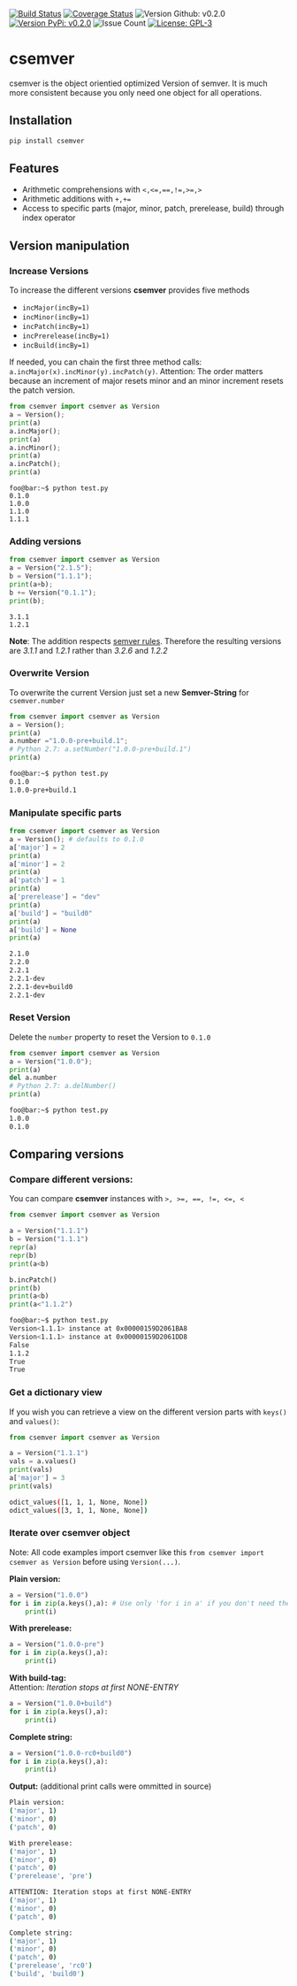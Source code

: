 [![Build Status](https://travis-ci.com/Sebi2020/csemver.svg?branch=master)](https://travis-ci.com/Sebi2020/csemver)
[![Coverage Status](https://coveralls.io/repos/github/Sebi2020/csemver/badge.svg?branch=feature%2Fdep)](https://coveralls.io/github/Sebi2020/csemver?branch=feature%2Fdep)
![Version Github: v0.2.0](https://img.shields.io/github/release/sebi2020/csemver.svg?colorB=green&style=flat)
[![Version PyPi: v0.2.0](https://img.shields.io/pypi/v/csemver.svg?colorB=green&style=flat)](https://pypi.org/project/csemver/)
![Issue Count](https://img.shields.io/github/issues-raw/sebi2020/csemver.svg?style=flat)
[![License: GPL-3](https://img.shields.io/github/license/sebi2020/csemver.svg?colorB=green&style=social)](https://github.com/Sebi2020/csemver/blob/master/LICENSE.md)
# csemver
csemver is the object orientied optimized Version of semver. It is much more consistent because you only need one object for all operations.
## Installation
```bash
pip install csemver
```
## Features
- Arithmetic comprehensions with `<,<=,==,!=,>=,>`
- Arithmetic additions with `+,+=`
- Access to specific parts (major, minor, patch, prerelease, build) through index operator

## Version manipulation
### Increase Versions
To increase the different versions **csemver** provides five methods
- `incMajor(incBy=1)`
- `incMinor(incBy=1)`
- `incPatch(incBy=1)`
- `incPrerelease(incBy=1)`
- `incBuild(incBy=1)`

If needed, you can chain the first three method calls: `a.incMajor(x).incMinor(y).incPatch(y)`. Attention: The order matters because an increment of major resets minor and an minor increment resets the patch version.

```python
from csemver import csemver as Version
a = Version();
print(a)
a.incMajor();
print(a)
a.incMinor();
print(a)
a.incPatch();
print(a)
```

```console
foo@bar:~$ python test.py
0.1.0
1.0.0
1.1.0
1.1.1
```
### Adding versions
```python
from csemver import csemver as Version
a = Version("2.1.5");
b = Version("1.1.1");
print(a+b);
b += Version("0.1.1");
print(b);
```
```console
3.1.1
1.2.1
```
**Note**: The addition respects [semver rules](https://semver.org/#semantic-versioning-specification-semver). Therefore the resulting versions are *3.1.1* and *1.2.1*  rather than *3.2.6* and *1.2.2*

### Overwrite Version
To overwrite the current Version just set a new **Semver-String** for `csemver.number`
```python
from csemver import csemver as Version
a = Version();
print(a)
a.number ="1.0.0-pre+build.1";
# Python 2.7: a.setNumber("1.0.0-pre+build.1")
print(a)
```
```bash
foo@bar:~$ python test.py
0.1.0
1.0.0-pre+build.1
```

### Manipulate specific parts
```python
from csemver import csemver as Version
a = Version(); # defaults to 0.1.0
a['major'] = 2
print(a)
a['minor'] = 2
print(a)
a['patch'] = 1
print(a)
a['prerelease'] = "dev"
print(a)
a['build'] = "build0"
print(a)
a['build'] = None
print(a)
```

```bash
2.1.0
2.2.0
2.2.1
2.2.1-dev
2.2.1-dev+build0
2.2.1-dev
```
### Reset Version
Delete the `number` property to reset the Version to `0.1.0`
```python
from csemver import csemver as Version
a = Version("1.0.0");
print(a)
del a.number
# Python 2.7: a.delNumber()
print(a)
```

```bash
foo@bar:~$ python test.py
1.0.0
0.1.0
```
## Comparing versions
### Compare different versions:
You can compare **csemver** instances with `>, >=, ==, !=, <=, <`
```python
from csemver import csemver as Version

a = Version("1.1.1")
b = Version("1.1.1")
repr(a)
repr(b)
print(a<b)

b.incPatch()
print(b)
print(a<b)
print(a<"1.1.2")
```

```bash
foo@bar:~$ python test.py
Version<1.1.1> instance at 0x00000159D2061BA8
Version<1.1.1> instance at 0x00000159D2061DD8
False
1.1.2
True
True
```

### Get a dictionary view
If you wish you can retrieve a view on the different version parts with `keys()` and `values()`:

```python
from csemver import csemver as Version

a = Version("1.1.1")
vals = a.values()
print(vals)
a['major'] = 3
print(vals)
```

```bash
odict_values([1, 1, 1, None, None])
odict_values([3, 1, 1, None, None])
```

### Iterate over csemver object
Note: All code examples import csemver like this `from csemver import csemver as Version` before using `Version(...)`.

**Plain version:**
```python
a = Version("1.0.0")
for i in zip(a.keys(),a): # Use only 'for i in a' if you don't need the keys
	print(i)
```

**With prerelease:**
```python
a = Version("1.0.0-pre")
for i in zip(a.keys(),a):
	print(i)
```
**With build-tag:**<br />
Attention: *Iteration stops at first NONE-ENTRY*
```python
a = Version("1.0.0+build")
for i in zip(a.keys(),a):
	print(i)
```
**Complete string:**
```python
a = Version("1.0.0-rc0+build0")
for i in zip(a.keys(),a):
	print(i)
```

**Output:** (additional print calls were ommitted in source)
```bash
Plain version:
('major', 1)
('minor', 0)
('patch', 0)

With prerelease:
('major', 1)
('minor', 0)
('patch', 0)
('prerelease', 'pre')

ATTENTION: Iteration stops at first NONE-ENTRY
('major', 1)
('minor', 0)
('patch', 0)

Complete string:
('major', 1)
('minor', 0)
('patch', 0)
('prerelease', 'rc0')
('build', 'build0')
```